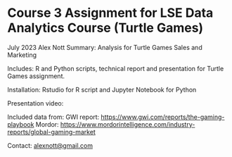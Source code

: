 # Course 3 Assignment for LSE Data Analytics Course (Turtle Games)
July 2023
Alex Nott
Summary: Analysis for Turtle Games Sales and Marketing

Includes: R and Python scripts, technical report and presentation for Turtle Games assignment. 

Installation: Rstudio for R script and Jupyter Notebook for Python

Presentation video: 

Included data from:
GWI report: https://www.gwi.com/reports/the-gaming-playbook
Mordor: https://www.mordorintelligence.com/industry-reports/global-gaming-market

Contact: alexnott@gmail.com
